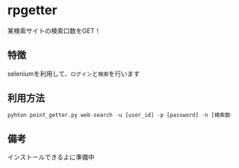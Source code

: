 # rpgetter
某検索サイトの検索口数をGET！
## 特徴
seleniumを利用して、`ログイン`と`検索`を行います
## 利用方法
```python
pyhton point_getter.py web-search -u [user_id] -p [password] -n [検索数(デフォルト: 30)]
```
## 備考
インストールできるよに準備中
